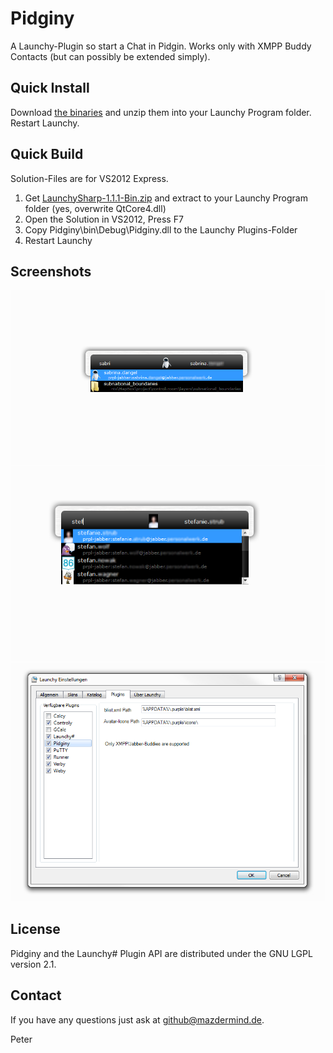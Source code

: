 Pidginy
=======

A Launchy-Plugin so start a Chat in Pidgin.
Works only with XMPP Buddy Contacts (but can possibly be extended simply).

Quick Install
-------------
Download [the binaries](http://mazdermind.de/dl/pidginy/release-12.03.2014.zip) and unzip them into your Launchy Program folder. Restart Launchy. 

Quick Build
-------------
Solution-Files are for VS2012 Express.

 1. Get [LaunchySharp-1.1.1-Bin.zip](http://sourceforge.net/projects/launchysharp/files/Launchy%23/1.1.1/LaunchySharp-1.1.1-Bin.zip/download) and extract to your Launchy Program folder (yes, overwrite QtCore4.dll)
 2. Open the Solution in VS2012, Press F7
 3. Copy Pidginy\bin\Debug\Pidginy.dll to the Launchy Plugins-Folder
 4. Restart Launchy

Screenshots
-----------
![Example of Launchy-Selection](/Screenshots/selection.png "Example of Launchy-Selection")
![Example of Multiple matching Contacts in the Launchy-Selection](/Screenshots/multiple.png "Example of Multiple matching Contacts in the Launchy-Selection")
![The settings dialog](/Screenshots/settings.png "The settings dialog")

License
-------
Pidginy and the Launchy# Plugin API are distributed under the GNU LGPL version 2.1.

Contact
-------
If you have any questions just ask at github@mazdermind.de.

Peter
